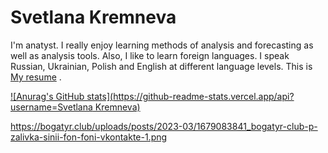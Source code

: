 # Svetlana Kremneva

I'm anatyst. I really enjoy learning methods of analysis and forecasting as well as analysis tools.
Also, I like to learn foreign languages. I speak Russian, Ukrainian, Polish and English at different language levels.
This is [My resume](https://hh.ru/resume/b3797be0ff0bc690cf0039ed1f3335624e7853?hhtmFrom=resume_list) .

[![Anurag's GitHub stats](https://github-readme-stats.vercel.app/api?username=Svetlana Kremneva)](https://github.com/anuraghazra/github-readme-stats)


https://bogatyr.club/uploads/posts/2023-03/1679083841_bogatyr-club-p-zalivka-sinii-fon-foni-vkontakte-1.png

